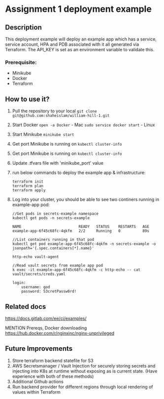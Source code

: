 # Assignment 1 deployment example
## Description

This deployment example will deploy an example app which has a service, service account, HPA and PDB associated with it all generated via Terraform. The API_KEY is set as an environment variable to validate this.

### Prerequisite:
- Minikube
- Docker
- Terraform


## How to use it?
1. Pull the repository to your local
    `git clone git@github.com:shaheislam/william-hill-1.git`
2. Start Docker
    `open -a Docker` - Mac
    `sudo service docker start` - Linux
3. Start Minikube
    `minikube start`
4. Get port Minikube is running on
    `kubectl cluster-info`
5. Get port Minikube is running on
    `kubectl cluster-info`
6. Update .tfvars file with 'minikube_port' value
7. run below commands to deploy the example app & infrastructure:
    ```
    terraform init
    terraform plan
    terraform apply
    ```



5. Log into your cluster, you should be able to see two continers running in example-app pod:
    ```
    //Get pods in secrets-example namespace
    kubectl get pods -n secrets-example

    NAME                          READY   STATUS    RESTARTS   AGE
    example-app-6f45c68fc-4qkfm   2/2     Running   0          89s

    //List containers running in that pod
    kubectl get pod example-app-6f45c68fc-4qkfm -n secrets-example -o jsonpath='{.spec.containers[*].name}'

    http-echo vault-agent

    //Read vault secrets from example app pod
    k exec -it example-app-6f45c68fc-4qkfm -c http-echo -- cat vault/secrets/creds.yaml

    login:
        username: god
        password: S3cretPassw0rd!
    ```

## Related docs
https://docs.gitlab.com/ee/ci/examples/


MENTION
Prereqs, Docker
downloading https://hub.docker.com/r/nginxinc/nginx-unprivileged


## Future Improvements
1. Store terraform backend statefile for S3
2. AWS Secretsmanager / Vault Injection for securely storing secrets and injecting into K8s at runtime without exposing as is current state. (Have experience with both of these methods)
3. Additional Github actions
4. Run backend provider for different regions through local rendering of values within Terraform
